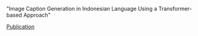 "Image Caption Generation in Indonesian Language Using a Transformer-based Approach"

[Publication](https://etd.repository.ugm.ac.id/penelitian/detail/219285)
